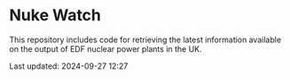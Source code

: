 # Nuke Watch

This repository includes code for retrieving the latest information available on the output of EDF nuclear power plants in the UK.

Last updated: 2024-09-27 12:27